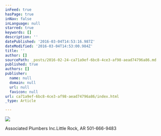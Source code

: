```yaml
---
inFeed: true
hasPage: true
inNav: false
inLanguage: null
starred: true
keywords: []
description: ''
datePublished: '2016-03-04T14:53:16.987Z'
dateModified: '2016-03-04T14:53:00.984Z'
title: ''
author: []
sourcePath: _posts/2016-02-24-ca71a9ef-6bc8-4ce3-af98-aead74796a86.md
published: true
authors: []
publisher:
  name: null
  domain: null
  url: null
  favicon: null
url: ca71a9ef-6bc8-4ce3-af98-aead74796a86/index.html
_type: Article

---
```

![](https://the-grid-user-content.s3-us-west-2.amazonaws.com/c101df6d-3896-45fb-a61a-008be6c00c1d.jpg)

Associated Plumbers Inc.Little Rock, AR 501-666-9483